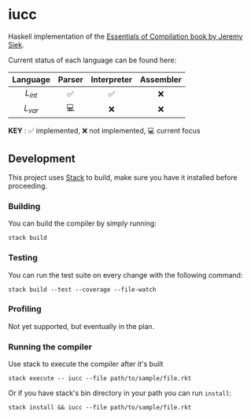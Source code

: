 # iucc

Haskell implementation of the [Essentials of Compilation book by Jeremy
Siek][book].

Current status of each language can be found here:

| Language | Parser | Interpreter | Assembler |
|:--------:|:------:|:-----------:|:--------:|
| $L_{int}$    | ✅ | ✅ | ❌ |
| $L_{var}$    | 💻 | ❌ | ❌ |

**KEY** : ✅ implemented, ❌ not implemented, 💻 current focus

## Development

This project uses [Stack] to build, make sure you have it installed before proceeding.

### Building

You can build the compiler by simply running:

```shell
stack build
```

### Testing

You can run the test suite on every change with the following command:

```shell
stack build --test --coverage --file-watch
```

### Profiling

Not yet supported, but eventually in the plan.

### Running the compiler

Use stack to execute the compiler after it's built

```shell
stack execute -- iucc --file path/to/sample/file.rkt
```

Or if you have stack's bin directory in your path you can run `install`:

```shell
stack install && iucc --file path/to/sample/file.rkt
```

[book]: https://mitpress.mit.edu/9780262047760/essentials-of-compilation/
[Stack]: https://docs.haskellstack.org/en/stable/
